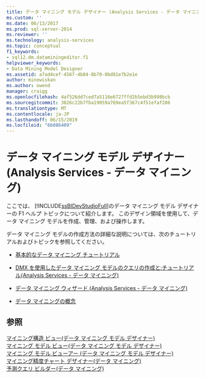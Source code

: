 ```yaml
---
title: データ マイニング モデル デザイナー (Analysis Services - データ マイニング) |Microsoft Docs
ms.custom: ''
ms.date: 06/13/2017
ms.prod: sql-server-2014
ms.reviewer: ''
ms.technology: analysis-services
ms.topic: conceptual
f1_keywords:
- sql12.dm.dataminingeditor.f1
helpviewer_keywords:
- Data Mining Model Designer
ms.assetid: a7ad4cef-4567-4b84-8b70-0bd81e7b2e1e
author: minewiskan
ms.author: owend
manager: craigg
ms.openlocfilehash: 4af526dd7ced7a5116e6727ffd2b5ebd3b998bcb
ms.sourcegitcommit: 3026c22b7fba19059a769ea5f367c4f51efaf286
ms.translationtype: MT
ms.contentlocale: ja-JP
ms.lasthandoff: 06/15/2019
ms.locfileid: "66086409"
---
```

# <a name="data-mining-model-designer-analysis-services---data-mining"></a>データ マイニング モデル デザイナー (Analysis Services - データ マイニング)
  ここでは、 [!INCLUDE[ssBIDevStudioFull](../includes/ssbidevstudiofull-md.md)]のデータ マイニング モデル デザイナーの F1 ヘルプ トピックについて紹介します。 このデザイン領域を使用して、データ マイニング モデルを作成、管理、および操作します。  
  
 データ マイニング モデルの作成方法の詳細な説明については、次のチュートリアルおよびトピックを参照してください。  
  
-   [基本的なデータ マイニング チュートリアル](../../2014/tutorials/basic-data-mining-tutorial.md)  
  
-   [DMX を使用したデータ マイニング モデルのクエリの作成と:チュートリアル&#40;Analysis Services - データ マイニング&#41;](../../2014/tutorials/create-query-data-mining-models-dmx-tutorials.md)  
  
-   [データ マイニング ウィザード (Analysis Services - データ マイニング)](data-mining/data-mining-wizard-analysis-services-data-mining.md)  
  
-   [データ マイニングの概念](data-mining/data-mining-concepts.md)  
  
## <a name="see-also"></a>参照  
 [マイニング構造 ビュー&#40;データ マイニング モデル デザイナー&#41;](mining-structure-view-data-mining-model-designer.md)   
 [マイニング モデル ビュー&#40;データ マイニング モデル デザイナー&#41;](mining-models-view-data-mining-model-designer.md)   
 [マイニング モデル ビューアー (データ マイニング モデル デザイナー)](mining-model-viewers-data-mining-model-designer.md)   
 [マイニング精度チャート デザイナー&#40;データ マイニング&#41;](mining-accuracy-chart-designer-data-mining.md)   
 [予測クエリ ビルダー&#40;データ マイニング&#41;](prediction-query-builder-data-mining.md)  
  
  
